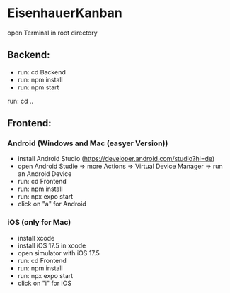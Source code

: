 # EisenhauerKanban

open Terminal in root directory

## Backend:

- run: cd Backend
- run: npm install
- run: npm start

run: cd ..

## Frontend:

### Android (Windows and Mac (easyer Version))

- install Android Studio (https://developer.android.com/studio?hl=de)
- open Android Studie => more Actions => Virtual Device Manager => run an Android Device
- run: cd Frontend
- run: npm install
- run: npx expo start
- click on "a" for Android

### iOS (only for Mac)

- install xcode
- install iOS 17.5 in xcode
- open simulator with iOS 17.5
- run: cd Frontend
- run: npm install
- run: npx expo start
- click on "i" for iOS

